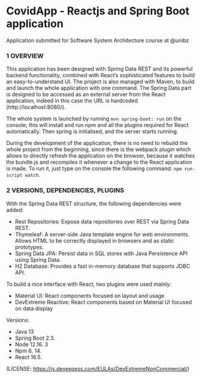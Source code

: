 # CovidApp  - Reactjs and Spring Boot application

Application submitted for Software System Architecture course at @unibz

### 1 OVERVIEW

This application has been designed with Spring Data REST and its powerful backend
functionality, combined with React’s sophisticated features to build an easy-to-understand UI.
The project is also managed with Maven, to build and launch the whole application with one
command. The Spring Data part is designed to be accessed as an external server from the React
application, indeed in this case the URL is hardcoded (http://localhost:8080/).

The whole system is launched by running `mvn spring-boot: run` on the console; this will install
and run npm and all the plugins required for React automatically. Then spring is initialised, and
the server starts running.

During the development of the application, there is no need to rebuild the whole project from
the beginning, since there is the webpack plugin which allows to directly refresh the application
on the browser, because it watches the bundle.js and recompiles it whenever a change to the
React application is made. To run it, just type on the console the following command: `npm run-
script watch`.

### 2 VERSIONS, DEPENDENCIES, PLUGINS

With the Spring Data REST structure, the following dependencies were added:

- Rest Repositories: Expose data repositories over REST via Spring Data REST.
- Thymeleaf: A server-side Java template engine for web environments. Allows HTML to be correctly
    displayed in browsers and as static prototypes.
- Spring Data JPA: Persist data in SQL stores with Java Persistence API using Spring Data.
- H2 Database: Provides a fast in-memory database that supports JDBC API.

To build a nice interface with React, two plugins were used mainly:

- Material UI: React components focused on layout and usage
- DevExtreme Reactive: React components based on Material UI focused on data display

Versions:

- Java 13
- Spring Boot 2.3.
- Node 12.16. 3
- Npm 6. 14.
- React 16.5.

(LICENSE: https://js.devexpess.com/EULAs/DevExtremeNonCommercial/)
